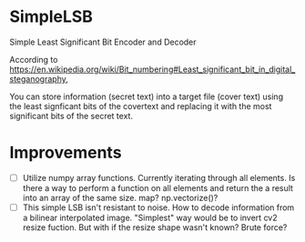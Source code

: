 # SimpleLSB
Simple Least Significant Bit Encoder and Decoder

According to https://en.wikipedia.org/wiki/Bit_numbering#Least_significant_bit_in_digital_steganography,

You can store information (secret text) into a target file (cover text) using the least signficant bits of the covertext and replacing
it with the most significant bits of the secret text. 


# Improvements
- [ ] Utilize numpy array functions. Currently iterating through all elements. Is there a way to perform a function on all elements and return the a result into an array of the same size. map? np.vectorize()?
- [ ] This simple LSB isn't resistant to noise. How to decode information from a bilinear interpolated image. "Simplest" way would be to invert cv2 resize fuction. But with if the resize shape wasn't known? Brute force?
